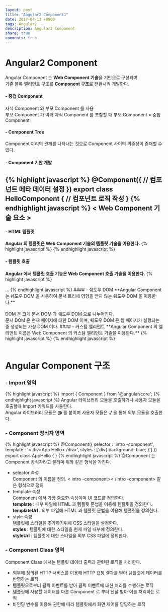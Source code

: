 ```yaml
---
layout: post
title: "Angular2 Component1"
date: 2017-04-13 +0900
tags: Angular2
description: Angular2 Component
share: true
comments: true
---
```



Angular2 Component
===========
Angular Component 는 **Web Component 기술**을 기반으로 구성되며 <br>기존 블록 엘리먼트 구조를 **Component 구조**로 전환시켜 개발한다.

#### - 중첩 Component
자식 Component 와 부모 Component 를 사용<br>부모 Component 가 여러 자식 Component 를 포함할 때 부모 Component = 중첩 Component
#### - Component Tree
Component 끼리의 관계를 나타내는 것으로 Component 사이의 의존성이 존재할 수 있다.
#### - Component 기반 개발
{% highlight javascript %}
@Component({
	// 컴포넌트 메타 데이터 설정
})
export class HelloComponent {
	// 컴포넌트 로직 작성
}
{% endhighlight javascript %}
< Web Component 기술 요소 >
-----
#### - HTML 템플릿
**Angular 의 템플릿은 Web Component 기술의 템플릿 기술을 이용한다.**
{% highlight javascript %}
<template id="nav-item-template">
	<div class="nav">
		<div class="item">메인</div>
		<div class="item">서비스 소개</div>
		<div class="item">서비스 특징</div>
	</div>
</template>
{% endhighlight javascript %}
#### - 템플릿 호출
**Angular 에서 템플릿 호출 기능은 Web Component 호출 기술을 이용한다.**
{% highlight javascript %}
<head>
<link rel="import" href="template.html">
</head>
...
<script>
	var link = document.quertSelector('link[re]="import"]');
	var content = link.import;
	var el = content.querySelector('#template');
	document.body.appendChild(el.cloneNode(true));
</script>
{% endhighlight javascript %}
#### - 쉐도우 DOM
**Angular Component 는 쉐도우 DOM 을 사용하여 문서 트리에 영향을 받지 않는 쉐도우 DOM 을 이용한다.**<br><br>
DOM 은 크게 문서 DOM 과 쉐도우 DOM 으로 나누어진다.<br>
문서 DOM 은 현재 페이지에 대한 DOM 이며, 쉐도우 DOM 은 웹 페이지가 실행되는 중 생성되는 가상 DOM 이다.
#### - 커스텀 엘리먼트
**Angular Component 의 엘리먼트 이름은 Web Component 의 커스텀 엘리먼트 기술을  이용한다.**
{% highlight javascript %}
<hello-button></hello-button>
{% endhighlight javascript %}
<br>
&nbsp;

Angular Component 구조
=======
### - Import 영역
{% highlight javascript %}
import { Component } from '@angular/core'; 
{% endhighlight javascript %}
Angular 라이브러리 모듈을 호출하거나 사용자 모듈을 호출할때 Import 키워드를 사용한다.<br>
Angular 라이브러리 모듈은 **@** 를 붙이며 사용자 모듈은 **./** 을 통해 외부 모듈을 호출한다.

### - Component 장식자 영역
{% highlight javascript %}
@Component({
	selector : 'intro -component',
	template : '< div>App Hello< /div>',
	styles : ['div{ background: blue; }']
})
export class AppHello { }
{% endhighlight javascript %}
@Component 는 Component 장식자라고 불리며 위와 같은 형식을 가진다.

- selector 속성<br>Component 의 이름을 정의. < intro -component>< /intro -component> 같은 형식으로 정의<br>
- template 속성<br>Component 에서 가장 중요한 속성이며 UI 코드를 정의한다.<br>**template** : 내부 파일에 HTML 과 템플릿 문법을 이용해 템플릿을 정의한다.<br>**templateUrl** : 외부 파일에 HTML 과 템플릿 문법을 이용해 템플릿을 정의한다.
- style 속성<br>템플릿에 스타일을 추가하기위해 CSS 스타일을 설정한다.<br>**styles** : 템플릿에 대한 스타일을 현재 파일 내부에 정의한다.<br>**styleUrl** : 템플릿에 대한 스타일을 외부 CSS 파일에 정의한다.


### - Component Class 영역
Component Class 에서는 템플릿 데이터 출력과 관련된 로직을 처리한다.

- 외부에 정의된 HTTP 서비스를 이용해 HTTP 요청 결과를 받아 템플릿에 데이터를 반영하는 로직
- 템플릿으로부터 클릭 이벤트를 받아 클릭 이벤트에 대한 처리를 수행하는 로직
- 템플릿에 사용할 데이터를 다른 Component 로 부터 전달 받아 이를 처리하는 로직
- 바인딩 변수를 이용해 권한에 따라 템플릿에서 화면 제어를 담당하는 로직


